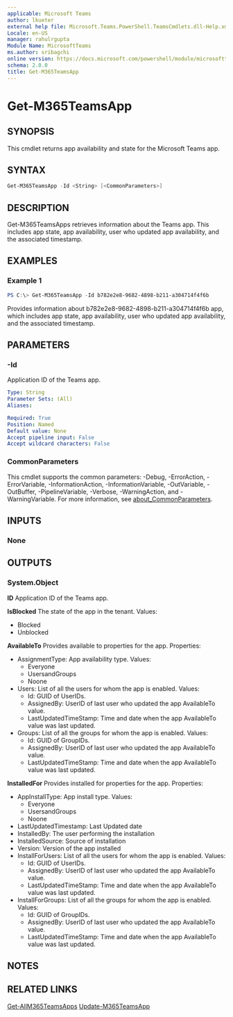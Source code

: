 ```yaml
---
applicable: Microsoft Teams
author: lkueter
external help file: Microsoft.Teams.PowerShell.TeamsCmdlets.dll-Help.xml
Locale: en-US
manager: rahulrgupta
Module Name: MicrosoftTeams
ms.author: sribagchi
online version: https://docs.microsoft.com/powershell/module/microsoftteams/Get-M365TeamsApp
schema: 2.0.0
title: Get-M365TeamsApp
---
```


# Get-M365TeamsApp

## SYNOPSIS

This cmdlet returns app availability and state for the Microsoft Teams app.

## SYNTAX

```powershell
Get-M365TeamsApp -Id <String> [<CommonParameters>]
```

## DESCRIPTION

Get-M365TeamsApps retrieves information about the Teams app. This includes app state, app availability, user who updated app availability, and the associated timestamp.

## EXAMPLES

### Example 1

```powershell
PS C:\> Get-M365TeamsApp -Id b782e2e8-9682-4898-b211-a304714f4f6b
```

Provides information about b782e2e8-9682-4898-b211-a304714f4f6b app, which includes app state, app availability, user who updated app availability, and the associated timestamp.

## PARAMETERS

### -Id

Application ID of the Teams app.

```yaml
Type: String
Parameter Sets: (All)
Aliases:

Required: True
Position: Named
Default value: None
Accept pipeline input: False
Accept wildcard characters: False
```

### CommonParameters

This cmdlet supports the common parameters: -Debug, -ErrorAction, -ErrorVariable, -InformationAction, -InformationVariable, -OutVariable, -OutBuffer, -PipelineVariable, -Verbose, -WarningAction, and -WarningVariable. For more information, see [about_CommonParameters](http://go.microsoft.com/fwlink/?LinkID=113216).

## INPUTS

### None

## OUTPUTS

### System.Object

**ID**
Application ID of the Teams app.

**IsBlocked**
The state of the app in the tenant.
Values:

- Blocked
- Unblocked

**AvailableTo**
Provides available to properties for the app.
Properties:

- AssignmentType: App availability type.
  Values:
  - Everyone
  - UsersandGroups
  - Noone
- Users: List of all the users for whom the app is enabled.
  Values:
  - Id: GUID of UserIDs.
  - AssignedBy: UserID of last user who updated the app AvailableTo value.
  - LastUpdatedTimeStamp: Time and date when the app AvailableTo value was last updated.
- Groups: List of all the groups for whom the app is enabled.
  Values:
  - Id: GUID of GroupIDs.
  - AssignedBy: UserID of last user who updated the app AvailableTo value.
  - LastUpdatedTimeStamp: Time and date when the app AvailableTo value was last updated.

**InstalledFor**
Provides installed for properties for the app.
Properties:

- AppInstallType: App install type.
  Values:
  - Everyone
  - UsersandGroups
  - Noone
- LastUpdatedTimestamp: Last Updated date
- InstalledBy: The user performing the installation
- InstalledSource: Source of installation
- Version: Version of the app installed
- InstallForUsers: List of all the users for whom the app is enabled.
  Values:
  - Id: GUID of UserIDs.
  - AssignedBy: UserID of last user who updated the app AvailableTo value.
  - LastUpdatedTimeStamp: Time and date when the app AvailableTo value was last updated.
- InstallForGroups: List of all the groups for whom the app is enabled.
  Values:
  - Id: GUID of GroupIDs.
  - AssignedBy: UserID of last user who updated the app AvailableTo value.
  - LastUpdatedTimeStamp: Time and date when the app AvailableTo value was last updated.

## NOTES

## RELATED LINKS

[Get-AllM365TeamsApps](https://learn.microsoft.com/powershell/module/microsoftteams/get-allm365teamsapps)
[Update-M365TeamsApp](https://learn.microsoft.com/powershell/module/microsoftteams/get-allm365teamsapps)
